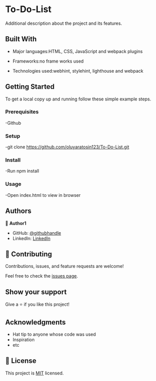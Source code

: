 # To-Do-List

Additional description about the project and its features.

## Built With


- Major languages:HTML, CSS, JavaScript and webpack plugins

- Frameworks:no frame works used
- Technologies used:webhint, stylehint, lighthouse and webpack


## Getting Started

To get a local copy up and running follow these simple example steps.

### Prerequisites
-Github

### Setup
-git clone https://github.com/oluyaratosin123/To-Do-List.git

### Install
-Run npm install

### Usage
-Open index.html to view in browser

## Authors

👤 **Author1**

- GitHub: [@githubhandle](https://github.com/oluyaratosin123)
- LinkedIn: [LinkedIn](https://www.linkedin.com/in/edward-oluyara-708b88215/)

## 🤝 Contributing

Contributions, issues, and feature requests are welcome!

Feel free to check the [issues page](../../issues/).

## Show your support

Give a ⭐️ if you like this project!

## Acknowledgments

- Hat tip to anyone whose code was used
- Inspiration
- etc

## 📝 License

This project is [MIT](./MIT.md) licensed.